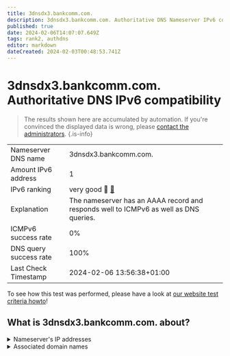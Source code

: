 ```yaml
---
title: 3dnsdx3.bankcomm.com.
description: 3dnsdx3.bankcomm.com. Authoritative DNS Nameserver IPv6 compatibility
published: true
date: 2024-02-06T14:07:07.649Z
tags: rank2, authdns
editor: markdown
dateCreated: 2024-02-03T00:48:53.741Z
---
```


# 3dnsdx3.bankcomm.com. Authoritative DNS IPv6 compatibility

> The results shown here are accumulated by automation. If you're convinced the displayed data is wrong, please [contact the administrators](/howto/chat). 
{.is-info}




|   |   |
| - | - |
| Nameserver DNS name | 3dnsdx3.bankcomm.com.
| Amount IPv6 address | 1
| IPv6 ranking | very good :2nd_place_medal: [🔗](/howto/ranking) |
| Explanation | The nameserver has an AAAA record and responds well to ICMPv6 as well as DNS queries. |
| ICMPv6 success rate | 0%|
| DNS query success rate | 100% |
| Last Check Timestamp | 2024-02-06 13:56:38+01:00 |

To see how this test was performed, please have a look at [our website test criteria howto](/howto/testcriteria/authdns)!


## What is 3dnsdx3.bankcomm.com. about?




<details>
<summary>Nameserver's IP addresses</summary>

240e:688:200:1600::53

</details>



<details>
<summary>Associated domain names</summary>

www.bankcomm.com

</details>
